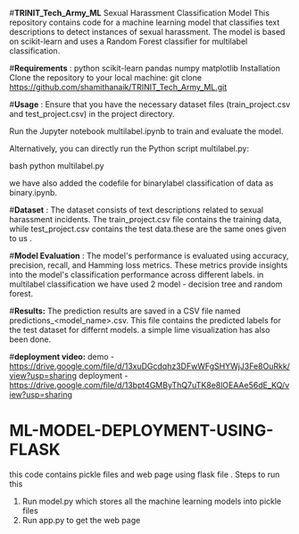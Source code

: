 


#**TRINIT_Tech_Army_ML**
Sexual Harassment Classification Model This repository contains code for a machine learning model that classifies text descriptions to detect instances of sexual harassment. The model is based on scikit-learn and uses a Random Forest classifier for multilabel classification.

#**Requirements** :
python scikit-learn pandas numpy matplotlib Installation Clone the repository to your local machine: git clone https://github.com/shamithanaik/TRINIT_Tech_Army_ML.git

#**Usage** :
Ensure that you have the necessary dataset files (train_project.csv and test_project.csv) in the project directory.

Run the Jupyter notebook multilabel.ipynb to train and evaluate the model.

Alternatively, you can directly run the Python script multilabel.py:

bash python multilabel.py

we have also added the codefile for binarylabel classification of data as binary.ipynb.

#**Dataset** :
The dataset consists of text descriptions related to sexual harassment incidents. The train_project.csv file contains the training data, while test_project.csv contains the test data.these are the same ones given to us .

#**Model Evaluation** :
The model's performance is evaluated using accuracy, precision, recall, and Hamming loss metrics. These metrics provide insights into the model's classification performance across different labels. in multilabel classification we have used 2 model - decision tree and random forest.

#**Results:**
The prediction results are saved in a CSV file named predictions_<model_name>.csv. This file contains the predicted labels for the test dataset for differnt models. a simple lime visualization has also been done.

#**deployment video:**
demo - https://drive.google.com/file/d/13xuDGcdqhz3DFwWFgSHYWjJ3Fe8OuRkk/view?usp=sharing
deployment - https://drive.google.com/file/d/13bpt4GMByThQ7uTK8e8lOEAAe56dE_KQ/view?usp=sharing



# ML-MODEL-DEPLOYMENT-USING-FLASK
this code contains pickle files and web page using flask file .
Steps to run this
1) Run model.py which stores all the machine learning models into pickle files
2) Run app.py to get the web page

